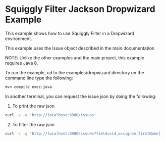 # Squiggly Filter Jackson Dropwizard Example

This example shows how to use Squiggly Filter in a Dropwizard environment.

This example uses the Issue object described in the main documentation.

NOTE: Unlike the other examples and the main project, this example requires Java 8.

To run the example, cd to the examples/dropwizard directory on the command line type the following:

```bash
mvn compile exec:java
```

In another terminal, you can request the issue json by doing the following:

1) To print the raw json
```bash
curl -s -g 'http://localhost:8080/issues'
```

2) To filter the raw json
```bash
curl -s -g 'http://localhost:8080/issues?fields=id,assignee[firstName]'
```